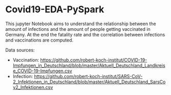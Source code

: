 # Covid19-EDA-PySpark

This jupyter Notebook aims to understand the relationship between the amount of infections and the amount of people getting vaccinated in Germany. At the end the fatality rate and the correlation between infections and vaccinations are computed.

Data sources:
* Vaccination: https://github.com/robert-koch-institut/COVID-19-Impfungen_in_Deutschland/blob/master/Aktuell_Deutschland_Landkreise_COVID-19-Impfungen.csv 
* Infection: https://github.com/robert-koch-institut/SARS-CoV-2_Infektionen_in_Deutschland/blob/master/Aktuell_Deutschland_SarsCov2_Infektionen.csv
